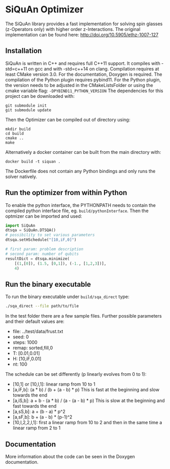 # SiQuAn Optimizer
The SiQuAn library provides a fast implementation for solving spin glasses (z-Operators only) with higher order z-Interactions. The original implementation can be found here: http://doi.org/10.5905/ethz-1007-127

## Installation
SiQuAn is written in C++ and requires full C++11 support. It compiles with -std=c++11 on gcc and with -std=c++14 on clang. Compilation requires at least CMake version 3.0. For the documentation, Doxygen is required. The compilation of the Python plugin requires pybind11. For the Python plugin, the version needs to be adjusted in the CMakeListsFolder or using the cmake variable flag: `-DPYBIND11_PYTHON_VERSION`
The dependencies for this project can be downloaded with:
```
git submodule init
git submodule update
```
Then the Optimizer can be compiled out of directory using:
```
mkdir build
cd build
cmake ..
make
```

Alternatively a docker container can be built from the main directory with:
```
docker build -t siquan .
```
The Dockerfile does not contain any Python bindings and only runs the solver natively.

## Run the optimizer from within Python

To enable the python interface, the PYTHONPATH needs to contain the compiled python interface file, eg. `build/pythonInterface`.
Then the optmizer can be imported and used:
```python
import SiQuAn
dtsqa = SiQuAn.DTSQA()
# possibility to set various parameters
dtsqa.setHSchedule("[10,iF,0]")

# first param: problem description
# second param: number of qubits
resultDict = dtsqa.minimize(
    [(1,[0]), (1.5, [0,1]), (-1., [1,2,3])],
    4)
```

## Run the binary executable
To run the binary executable under `build/sqa_direct` type:
```bash
./sqa_direct --file path/to/file
```
In the test folder there are a few sample files. Further possible parameters and their default values are:
- file: ../test/data/frust.txt
- seed: 0
- steps: 1000
- remap: sorted,fill,0
- T: [0.01,0.01]
- H: [10,iF,0.01]
- nt: 100


The schedule can be set differently (p linearly evolves from 0 to 1):
- [10,1] or [10,l,1]: linear ramp from 10 to 1
- [a,iF,b]: (a * b) / (b + (a - b) * p) This is fast at the beginning and slow towards the end
- [a,iS,b]: a + b - (a * b) / (a - (a - b) * p) This is slow at the beginning and fast towards the end
- [a,sS,b]:  a + (b - a) * p^2
- [a,sF,b]: b + (a - b) * (p-1)^2
- [10,l,2,2,l,1]: first a linear ramp from 10 to 2 and then in the same time a linear ramp from 2 to 1


## Documentation
More information about the code can be seen in the Doxygen documentation.